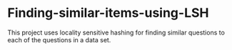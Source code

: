 # Finding-similar-items-using-LSH

This project uses locality sensitive hashing for finding similar questions to each of the questions in a data set.
